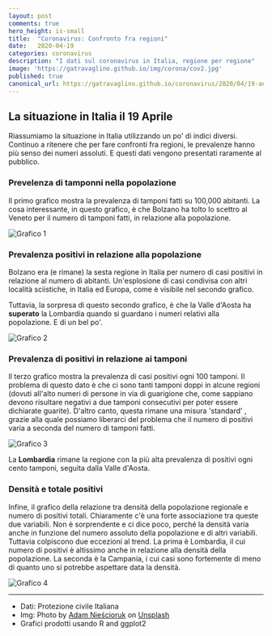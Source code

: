 ```yaml
---
layout: post
comments: true
hero_height: is-small
title:  "Coronavirus: Confronto fra regioni"
date:   2020-04-19
categories: coronavirus
description: "I dati sul coronavirus in Italia, regione per regione"
image: 'https://gatravaglino.github.io/img/corona/cov2.jpg'
published: true
canonical_url: https://gatravaglino.github.io/coronavirus/2020/04/19-andamento-coronavirus-confronto-fra-regioni.markdown.html
---
```


## La situazione in Italia il 19 Aprile
Riassumiamo la situazione in Italia utilizzando un po' di indici diversi. Continuo a ritenere che per fare confronti fra regioni, le prevalenze hanno più senso dei numeri assoluti. E questi dati vengono presentati raramente al pubblico.

### Prevelenza di tamponni nella popolazione
Il primo grafico mostra la prevalenza di tamponi fatti su 100,000 abitanti. La cosa interessante, in questo grafico, è che Bolzano ha tolto lo scettro al Veneto per il numero di tamponi fatti, in relazione alla popolazione. 

![Grafico 1](/img/corona/graph-19-04-2020_01.jpg)

### Prevalenza positivi in relazione alla popolazione
Bolzano era (e rimane) la sesta regione in Italia per numero di casi positivi in relazione al numero di abitanti. Un'esplosione di casi condivisa con altri località sciistiche, in Italia ed Europa, come è visibile nel secondo grafico. 

Tuttavia, la sorpresa di questo secondo grafico, è che la Valle d'Aosta ha **superato** la Lombardia quando si guardano i numeri relativi alla popolazione. E di un bel po'. 

![Grafico 2](/img/corona/graph-19-04-2020_02.jpg)

### Prevalenza di positivi in relazione ai tamponi 
Il terzo grafico mostra la prevalenza di casi positivi ogni 100 tamponi. Il problema di questo dato è che ci sono tanti tamponi doppi in alcune regioni (dovuti all'alto numeri di persone in via di guarigione che, come sappiano devono risultare negativi a due tamponi consecutivi per poter essere dichiarate guarite). D'altro canto, questa rimane una misura 'standard' , grazie alla quale possiamo liberarci del problema che il numero di positivi varia a seconda del numero di tamponi fatti. 

![Grafico 3](/img/corona/graph-19-04-2020_03.jpg)

La **Lombardia** rimane la regione con la più alta prevalenza di positivi ogni cento tamponi, seguita dalla Valle d'Aosta. 

### Densità e totale positivi
Infine, il grafico della relazione tra densità della popolazione regionale e numero di positivi totali. Chiaramente c'è una forte associazione tra queste due variabili. Non è sorprendente e ci dice poco, perché la densità varia anche in funzione del numero assoluto della popolazione e di altri variabili. Tuttavia colpiscono due eccezioni al trend. La prima è Lombardia, il cui numero di positivi è altissimo anche in relazione alla densità della popolazione.  La seconda è la Campania, i cui casi sono fortemente di meno di quanto uno si potrebbe aspettare data la densità. 

![Grafico 4](/img/corona/graph-19-04-2020_04.jpg)

***
- Dati: Protezione civile Italiana
- Img: Photo by [Adam Nieścioruk](https://unsplash.com/@adamsky1973) on [Unsplash](https://unsplash.com)
- Grafici prodotti usando R and ggplot2

